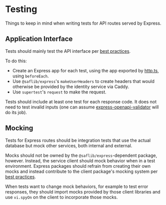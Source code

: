 # Testing

Things to keep in mind when writing tests for API routes served by Express.

## Application Interface

Tests should mainly test the API interface per [best practices](../../best-practices.md#have-thorough-test-coverage).

To do this:

- Create an Express app for each test, using the app exported by [http.ts](./01-overview.md#httpsts), using `beforeEach`.
- Use `@saflib/express`'s `makeUserHeaders` to create headers that would otherwise be provided by the identity service via Caddy.
- Use `supertest`'s `request` to make the request.

Tests should include at least one test for each response code. It does not need to test invalid inputs (one can assume [express-openapi-validator](https://www.npmjs.com/package/express-openapi-validator) will do its job).

## Mocking

Tests for Express routes should be integration tests that use the actual database but mock other services, both internal and external.

Mocks should not be owned by the `@saflib/express`-dependent package, however. Instead, the service client should mock behavior when in a test environment. Express packages should refrain from creating their own mocks and instead contribute to the client package's mocking system per [best practices](../../best-practices.md#mock-fake-and-shim-service-boundaries).

When tests want to change mock behaviors, for example to test error responses, they should import mocks provided by those client libraries and use `vi.spyOn` on the client to incorporate those mocks.
